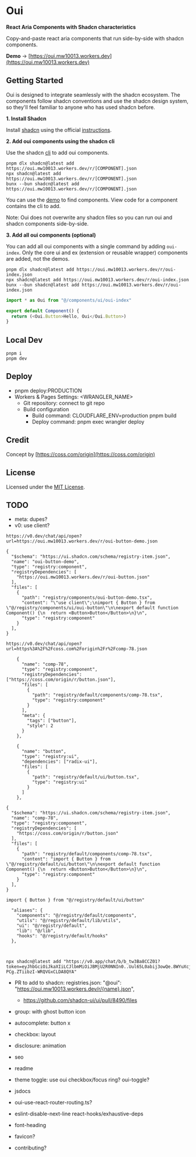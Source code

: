 # Oui

**React Aria Components with Shadcn characteristics**

Copy-and-paste react aria components that run side-by-side with shadcn components.

**Demo** → [https://oui.mw10013.workers.dev](https://oui.mw10013.workers.dev)

## Getting Started

Oui is designed to integrate seamlessly with the shadcn ecosystem. The components follow shadcn conventions and use the shadcn design system, so they'll feel familiar to anyone who has used shadcn before.

**1. Install Shadcn**

Install [shadcn](https://ui.shadcn.com/) using the official [instructions](https://ui.shadcn.com/docs/installation).

**2. Add oui components using the shadcn cli**

Use the shadcn [cli](https://ui.shadcn.com/docs/cli) to add oui components.

```
pnpm dlx shadcn@latest add https://oui.mw10013.workers.dev/r/[COMPONENT].json
npx shadcn@latest add https://oui.mw10013.workers.dev/r/[COMPONENT].json
bunx --bun shadcn@latest add https://oui.mw10013.workers.dev/r/[COMPONENT].json
```

You can use the [demo](https://oui.mw10013.workers.dev) to find components. View code for a component contains the cli to add.

Note: Oui does not overwrite any shadcn files so you can run oui and shadcn components side-by-side.

**3. Add all oui components (optional)**

You can add all oui components with a single command by adding `oui-index`. Only the core ui and ex (extension or reusable wrapper) components are added, not the demos.

```
pnpm dlx shadcn@latest add https://oui.mw10013.workers.dev/r/oui-index.json
npx shadcn@latest add https://oui.mw10013.workers.dev/r/oui-index.json
bunx --bun shadcn@latest add https://oui.mw10013.workers.dev/r/oui-index.json
```

```ts
import * as Oui from "@/components/ui/oui-index"

export default Component() {
  return (<Oui.Button>Hello, Oui</Oui.Button>)
}
```

## Local Dev

```
pnpm i
pnpm dev
```

## Deploy

- pnpm deploy:PRODUCTION
- Workers & Pages Settings: <WRANGLER_NAME>
  - Git repository: connect to git repo
  - Build configuration
    - Build command: CLOUDFLARE_ENV=production pnpm build
    - Deploy command: pnpm exec wrangler deploy

## Credit

Concept by [https://coss.com/origin](https://coss.com/origin)

## License

Licensed under the [MIT License](https://github.com/mw10013/oui/blob/main/LICENSE).

## TODO

- meta: dupes?
- v0: use client?

```
https://v0.dev/chat/api/open?url=https://oui.mw10013.workers.dev/r/oui-button-demo.json

{
  "$schema": "https://ui.shadcn.com/schema/registry-item.json",
  "name": "oui-button-demo",
  "type": "registry:component",
  "registryDependencies": [
    "https://oui.mw10013.workers.dev/r/oui-button.json"
  ],
  "files": [
    {
      "path": "registry/components/oui-button-demo.tsx",
      "content": "\"use client\";\nimport { Button } from \"@/registry/components/ui/oui-button\"\n\nexport default function Component() {\n  return <Button>Button</Button>\n}\n",
      "type": "registry:component"
    }
  ],
}

https://v0.dev/chat/api/open?url=https%3A%2F%2Fcoss.com%2Forigin%2Fr%2Fcomp-78.json

    {
      "name": "comp-78",
      "type": "registry:component",
      "registryDependencies": ["https://coss.com/origin/r/button.json"],
      "files": [
        {
          "path": "registry/default/components/comp-78.tsx",
          "type": "registry:component"
        }
      ],
      "meta": {
        "tags": ["button"],
        "style": 2
      }
    },

    {
      "name": "button",
      "type": "registry:ui",
      "dependencies": ["radix-ui"],
      "files": [
        {
          "path": "registry/default/ui/button.tsx",
          "type": "registry:ui"
        }
      ]
    },

{
  "$schema": "https://ui.shadcn.com/schema/registry-item.json",
  "name": "comp-78",
  "type": "registry:component",
  "registryDependencies": [
    "https://coss.com/origin/r/button.json"
  ],
  "files": [
    {
      "path": "registry/default/components/comp-78.tsx",
      "content": "import { Button } from \"@/registry/default/ui/button\"\n\nexport default function Component() {\n  return <Button>Button</Button>\n}\n",
      "type": "registry:component"
    }
  ],
}

import { Button } from "@/registry/default/ui/button"

  "aliases": {
    "components": "@/registry/default/components",
    "utils": "@/registry/default/lib/utils",
    "ui": "@/registry/default",
    "lib": "@/lib",
    "hooks": "@/registry/default/hooks"
  },



npx shadcn@latest add "https://v0.app/chat/b/b_tw3Ba8CCZ01?token=eyJhbGciOiJkaXIiLCJlbmMiOiJBMjU2R0NNIn0..Uul65L0abij3owQe.8WYuXcjzm4diFcJEbW7SkVdruSGW9sgKarmmCr3D1lCeHxVVTUQNpFD-PCg.ZTiibzI-WRQVGxCLDA8QYA"
```

- PR to add to shadcn: registries.json: "@oui": "https://oui.mw10013.workers.dev/r/{name}.json",
  - https://github.com/shadcn-ui/ui/pull/8490/files
- group: with ghost button icon
- autocomplete: button x
- checkbox: layout
- disclosure: animation
- seo
- readme
- theme toggle: use oui checkbox/focus ring? oui-toggle?
- jsdocs

- oui-use-react-router-routing.ts?
- eslint-disable-next-line react-hooks/exhaustive-deps
- font-heading
- favicon?
- contributing?
